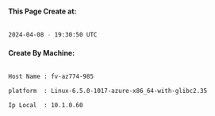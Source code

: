 
   
#### This Page Create at:

```bash

2024-04-08 - 19:30:50 UTC

```

#### Create By Machine:

```bash

Host Name : fv-az774-985

platform  : Linux-6.5.0-1017-azure-x86_64-with-glibc2.35

Ip Local  : 10.1.0.60

```

